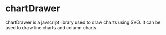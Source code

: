 chartDrawer
===========

chartDrawer is a javscript library used to draw charts using SVG. It can be used to draw line charts and column charts.
